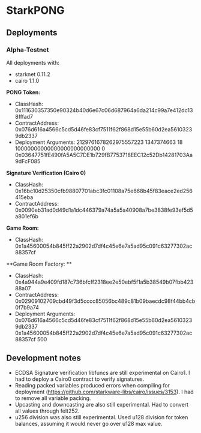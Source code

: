 # StarkPONG


## Deployments

### Alpha-Testnet
All deployments with:
- starknet 0.11.2
- cairo 1.1.0

**PONG Token:**
  - ClassHash: 0x111630357350e90324b40d6e67c06d687964a6da214c99a7e412dc138fffad7
  - ContractAddress: 0x076d616a4566c5cd5d46fe83cf7511f62f868d15e55b60d2ea56103239db2337
  - Deployment Arguments: 2129761678262975557223 1347374663 18 10000000000000000000000000 0 0x03647751fE490fA5A5C7DE1b729fB7753718EEC12c52Db14281703Aa9dFcF085

**Signature Verification (Cairo 0)**
- ClassHash: 0x16bc10d25350cfb98807701abc3fc01108a75e668b45f83eace2ed256415eba
- ContractAddress: 0x0090eb31ad0d49d1a1dc446379a74a5a5a40908a7be3838fe93ef5d5a801ef6b

**Game Room:**
- ClassHash: 0x1a45600054b845ff22a2902d7df4c45e6e7a5ad95c091c63277302ac88357cf

**Game Room Factory: **
- ClassHash: 0x4a944a9e409fd187c736bfcff2318ee2e50ebf5f1a5b38549b07fbb42388a07
- ContractAddress: 0x02909102709cbd49f3d5cccc85056bc489c81b09baecdc98f44bb4cb0f7b9a74
- Deployment Arguments: 0x076d616a4566c5cd5d46fe83cf7511f62f868d15e55b60d2ea56103239db2337 0x1a45600054b845ff22a2902d7df4c45e6e7a5ad95c091c63277302ac88357cf 500

## Development notes
- ECDSA Signature verification libfuncs are still experimental on Cairo1. I had to deploy a Cairo0 contract to verify signatures.
- Reading packed variables produced errors when compiling for deployment (https://github.com/starkware-libs/cairo/issues/3153). I had to remove all variable packing.
- Upcasting and downcasting are also still experimental. Had to convert all values through felt252.
- u256 division was also still experimental. Used u128 division for token balances, assuming it would never go over u128 max value.
